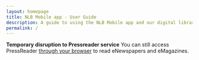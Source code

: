 ```yaml
---
layout: homepage
title: NLB Mobile app - User Guide
description: A guide to using the NLB Mobile app and our digital library
permalink: /
---
```

<!--Add notification here -->
<b>Temporary disruption to Pressreader service</b> You can still access PressReader <a href="https://go.gov.sg/nlb-pressreader">through your browser</a> to read eNewspapers and eMagazines.

